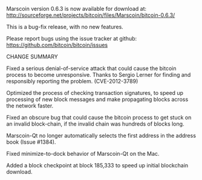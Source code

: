 Marscoin version 0.6.3 is now available for download at:
  http://sourceforge.net/projects/bitcoin/files/Marscoin/bitcoin-0.6.3/

This is a bug-fix release, with no new features.

Please report bugs using the issue tracker at github:
  https://github.com/bitcoin/bitcoin/issues

CHANGE SUMMARY

Fixed a serious denial-of-service attack that could cause the
bitcoin process to become unresponsive. Thanks to Sergio Lerner
for finding and responsibly reporting the problem. (CVE-2012-3789)

Optimized the process of checking transaction signatures, to
speed up processing of new block messages and make propagating
blocks across the network faster.

Fixed an obscure bug that could cause the bitcoin process to get
stuck on an invalid block-chain, if the invalid chain was
hundreds of blocks long.

Marscoin-Qt no longer automatically selects the first address
in the address book (Issue #1384).

Fixed minimize-to-dock behavior of Marscoin-Qt on the Mac.

Added a block checkpoint at block 185,333 to speed up initial
blockchain download.
